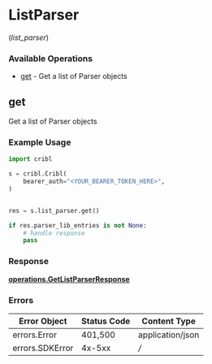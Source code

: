 # ListParser
(*list_parser*)

### Available Operations

* [get](#get) - Get a list of Parser objects

## get

Get a list of Parser objects

### Example Usage

```python
import cribl

s = cribl.Cribl(
    bearer_auth="<YOUR_BEARER_TOKEN_HERE>",
)


res = s.list_parser.get()

if res.parser_lib_entries is not None:
    # handle response
    pass
```


### Response

**[operations.GetListParserResponse](../../models/operations/getlistparserresponse.md)**
### Errors

| Error Object     | Status Code      | Content Type     |
| ---------------- | ---------------- | ---------------- |
| errors.Error     | 401,500          | application/json |
| errors.SDKError  | 4x-5xx           | */*              |

